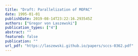 ```yaml
---
title: "Draft: Parallelization of MOPAC"
date: 1995-01-01
publishDate: 2019-08-14T23:22:16.293545Z
authors: ["Gregor von Laszewski"]
publication_types: ["4"]
abstract: ""
featured: false
publication: ""
url_pdf: "https://laszewski.github.io/papers/sccs-0362.pdf"
---
```


